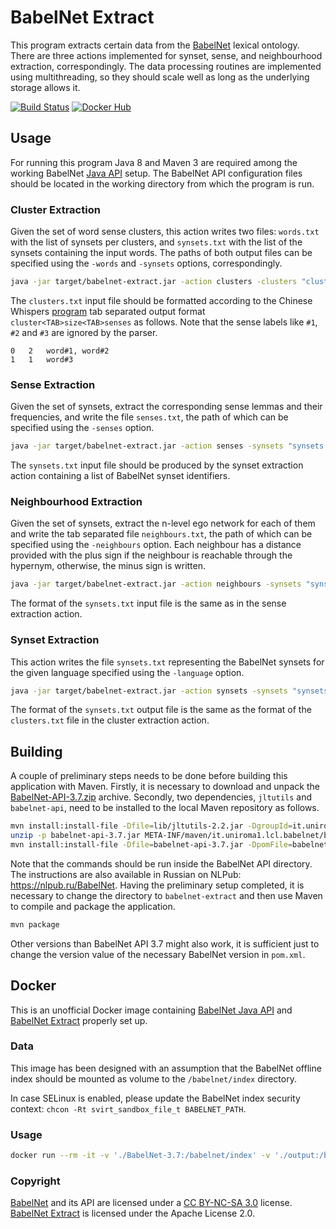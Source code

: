 # BabelNet Extract

This program extracts certain data from the [BabelNet](http://babelnet.org/) lexical ontology. There are three actions implemented for synset, sense, and neighbourhood extraction, correspondingly. The data processing routines are implemented using multithreading, so they should scale well as long as the underlying storage allows it.

[![Build Status][travis_ci_badge]][travis_ci_link] [![Docker Hub][docker_badge]][docker_link]

[travis_ci_badge]: https://travis-ci.org/nlpub/babelnet-extract.svg
[travis_ci_link]: https://travis-ci.org/nlpub/babelnet-extract
[docker_badge]: https://img.shields.io/docker/pulls/nlpub/babelnet.svg
[docker_link]: https://hub.docker.com/r/nlpub/babelnet/

## Usage

For running this program Java 8 and Maven 3 are required among the working BabelNet [Java API](http://babelnet.org/download) setup. The BabelNet API configuration files should be located in the working directory from which the program is run.

### Cluster Extraction

Given the set of word sense clusters, this action writes two files: `words.txt` with the list of synsets per clusters, and `synsets.txt` with the list of the synsets containing the input words. The paths of both output files can be specified using the `-words` and `-synsets` options, correspondingly.

```bash
java -jar target/babelnet-extract.jar -action clusters -clusters "clusters.txt" -words "words.txt" -synsets "synsets.txt"
```

The `clusters.txt` input file should be formatted according to the Chinese Whispers [program](https://github.com/uhh/chinese-whispers) tab separated output format `cluster<TAB>size<TAB>senses` as follows. Note that the sense labels like `#1`, `#2` and `#3` are ignored by the parser.

```
0	2	word#1, word#2
1	1	word#3
```

### Sense Extraction

Given the set of synsets, extract the corresponding sense lemmas and their frequencies, and write the file `senses.txt`, the path of which can be specified using the `-senses` option.

```bash
java -jar target/babelnet-extract.jar -action senses -synsets "synsets.txt" -senses "senses.txt"
```

The `synsets.txt` input file should be produced by the synset extraction action containing a list of BabelNet synset identifiers.

### Neighbourhood Extraction

Given the set of synsets, extract the n-level ego network for each of them and write the tab separated file `neighbours.txt`, the path of which can be specified using the `-neighbours` option. Each neighbour has a distance provided with the plus sign if the neighbour is reachable through the hypernym, otherwise, the minus sign is written.

```bash
java -jar target/babelnet-extract.jar -action neighbours -synsets "synsets.txt" -depth 2 -neighbours "neighbours.txt"
```

The format of the `synsets.txt` input file is the same as in the sense extraction action.

### Synset Extraction

This action writes the file `synsets.txt` representing the BabelNet synsets for the given language specified using the `-language` option.

```bash
java -jar target/babelnet-extract.jar -action synsets -synsets "synsets.txt" -language ru
```

The format of the `synsets.txt` output file is the same as the format of the `clusters.txt` file in the cluster extraction action.

## Building

A couple of preliminary steps needs to be done before building this application with Maven. Firstly, it is necessary to download and unpack the [BabelNet-API-3.7.zip](https://github.com/nlpub/babelnet-extract/releases/download/bn37/BabelNet-API-3.7.zip) archive. Secondly, two dependencies, `jltutils` and `babelnet-api`, need to be installed to the local Maven repository as follows.

```bash
mvn install:install-file -Dfile=lib/jltutils-2.2.jar -DgroupId=it.uniroma1.lcl.jlt -DartifactId=jltutils -Dversion=2.2 -Dpackaging=jar
unzip -p babelnet-api-3.7.jar META-INF/maven/it.uniroma1.lcl.babelnet/babelnet-api/pom.xml | grep -vP '<(scope|systemPath)>' >babelnet-api-3.7.pom
mvn install:install-file -Dfile=babelnet-api-3.7.jar -DpomFile=babelnet-api-3.7.pom
```

Note that the commands should be run inside the BabelNet API directory. The instructions are also available in Russian on NLPub: <https://nlpub.ru/BabelNet>. Having the preliminary setup completed, it is necessary to change the directory to `babelnet-extract` and then use Maven to compile and package the application.

```bash
mvn package
```

Other versions than BabelNet API 3.7 might also work, it is sufficient just to change the version value of the necessary BabelNet version in `pom.xml`.

## Docker

This is an unofficial Docker image containing [BabelNet Java API](http://babelnet.org/download) and [BabelNet Extract](https://github.com/nlpub/babelnet-extract) properly set up.

### Data

This image has been designed with an assumption that the BabelNet offline index should be mounted as volume to the `/babelnet/index` directory.

In case SELinux is enabled, please update the BabelNet index security context: `chcon -Rt svirt_sandbox_file_t BABELNET_PATH`.

### Usage

```bash
docker run --rm -it -v './BabelNet-3.7:/babelnet/index' -v './output:/babelnet/output' nlpub/babelnet babelnet-extract
```

### Copyright

[BabelNet](http://babelnet.org/) and its API are licensed under a [CC BY-NC-SA 3.0](https://creativecommons.org/licenses/by-nc-sa/3.0/) license. [BabelNet Extract](https://github.com/nlpub/babelnet-extract) is licensed under the Apache License 2.0.
